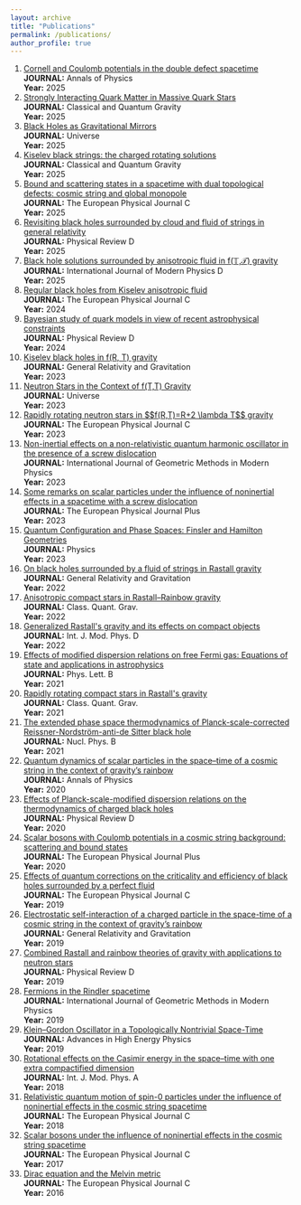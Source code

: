 ```yaml
---
layout: archive
title: "Publications"
permalink: /publications/
author_profile: true
---
```


<ol>
  <li><a href="https://doi.org/10.1016/j.aop.2025.170038" target="_blank">Cornell and Coulomb potentials in the double defect spacetime</a><br>
      <strong>JOURNAL:</strong> Annals of Physics<br>
      <strong>Year:</strong> 2025
  </li>
  <li><a href="https://doi.org/10.1088/1361-6382/ade192" target="_blank">Strongly Interacting Quark Matter in Massive Quark Stars</a><br>
      <strong>JOURNAL:</strong> Classical and Quantum Gravity<br>
      <strong>Year:</strong> 2025
  </li>
  <li><a href="https://doi.org/10.3390/universe11050152" target="_blank">Black Holes as Gravitational Mirrors</a><br>
      <strong>JOURNAL:</strong> Universe<br>
      <strong>Year:</strong> 2025
  </li>
  <li><a href="https://doi.org/10.1088/1361-6382/add078" target="_blank">Kiselev black strings: the charged rotating solutions</a><br>
      <strong>JOURNAL:</strong> Classical and Quantum Gravity<br>
      <strong>Year:</strong> 2025
  </li>
  <li><a href="https://doi.org/10.1140/epjc/s10052-025-14203-z" target="_blank">Bound and scattering states in a spacetime with dual topological defects: cosmic string and global monopole</a><br>
      <strong>JOURNAL:</strong> The European Physical Journal C<br>
      <strong>Year:</strong> 2025
  </li>
  <li><a href="https://doi.org/10.1103/PhysRevD.111.064032" target="_blank">Revisiting black holes surrounded by cloud and fluid of strings in general relativity</a><br>
      <strong>JOURNAL:</strong> Physical Review D<br>
      <strong>Year:</strong> 2025
  </li>
  <li><a href="https://doi.org/10.1142/S0218271824500718" target="_blank">Black hole solutions surrounded by anisotropic fluid in f(𝕋,𝒯) gravity</a><br>
      <strong>JOURNAL:</strong> International Journal of Modern Physics D<br>
      <strong>Year:</strong> 2025
  </li>
  <li><a href="https://doi.org/10.1140/epjc/s10052-024-13664-y" target="_blank">Regular black holes from Kiselev anisotropic fluid</a><br>
      <strong>JOURNAL:</strong> The European Physical Journal C<br>
      <strong>Year:</strong> 2024
  </li>
  <li><a href="https://doi.org/10.1103/PhysRevD.109.043054" target="_blank">Bayesian study of quark models in view of recent astrophysical constraints</a><br>
      <strong>JOURNAL:</strong> Physical Review D<br>
      <strong>Year:</strong> 2024
  </li>
  <li><a href="https://doi.org/10.1007/s10714-023-03138-z" target="_blank">Kiselev black holes in f(R, T) gravity</a><br>
      <strong>JOURNAL:</strong> General Relativity and Gravitation<br>
      <strong>Year:</strong> 2023
  </li>
  <li><a href="https://doi.org/10.3390/universe9060260" target="_blank">Neutron Stars in the Context of f(T,T) Gravity</a><br>
      <strong>JOURNAL:</strong> Universe<br>
      <strong>Year:</strong> 2023
  </li>
  <li><a href="https://doi.org/10.1140/epjc/s10052-023-11466-2" target="_blank">Rapidly rotating neutron stars in $$f(R,T)=R+2 \lambda T$$ gravity</a><br>
      <strong>JOURNAL:</strong> The European Physical Journal C<br>
      <strong>Year:</strong> 2023
  </li>
  <li><a href="https://doi.org/10.1142/S0219887823500676" target="_blank">Non-inertial effects on a non-relativistic quantum harmonic oscillator in the presence of a screw dislocation</a><br>
      <strong>JOURNAL:</strong> International Journal of Geometric Methods in Modern Physics<br>
      <strong>Year:</strong> 2023
  </li>
  <li><a href="https://doi.org/10.1140/epjp/s13360-023-03783-y" target="_blank">Some remarks on scalar particles under the influence of noninertial effects in a spacetime with a screw dislocation</a><br>
      <strong>JOURNAL:</strong> The European Physical Journal Plus<br>
      <strong>Year:</strong> 2023
  </li>
  <li><a href="https://doi.org/10.3390/physics5010008" target="_blank">Quantum Configuration and Phase Spaces: Finsler and Hamilton Geometries</a><br>
      <strong>JOURNAL:</strong> Physics<br>
      <strong>Year:</strong> 2023
  </li>
  <li><a href="https://doi.org/10.1007/s10714-022-02993-6" target="_blank">On black holes surrounded by a fluid of strings in Rastall gravity</a><br>
      <strong>JOURNAL:</strong> General Relativity and Gravitation<br>
      <strong>Year:</strong> 2022
  </li>
  <li><a href="https://doi.org/10.1088/1361-6382/ac5a13" target="_blank">Anisotropic compact stars in Rastall–Rainbow gravity</a><br>
      <strong>JOURNAL:</strong> Class. Quant. Grav.<br>
      <strong>Year:</strong> 2022
  </li>
  <li><a href="https://doi.org/10.1142/S0218271822500237" target="_blank">Generalized Rastall's gravity and its effects on compact objects</a><br>
      <strong>JOURNAL:</strong> Int. J. Mod. Phys. D<br>
      <strong>Year:</strong> 2022
  </li>
  <li><a href="https://doi.org/10.1016/j.physletb.2021.136684" target="_blank">Effects of modified dispersion relations on free Fermi gas: Equations of state and applications in astrophysics</a><br>
      <strong>JOURNAL:</strong> Phys. Lett. B<br>
      <strong>Year:</strong> 2021
  </li>
  <li><a href="https://doi.org/10.1088/1361-6382/ac129d" target="_blank">Rapidly rotating compact stars in Rastall's gravity</a><br>
      <strong>JOURNAL:</strong> Class. Quant. Grav.<br>
      <strong>Year:</strong> 2021
  </li>
  <li><a href="https://doi.org/10.1016/j.nuclphysb.2021.115568" target="_blank">The extended phase space thermodynamics of Planck-scale-corrected Reissner-Nordström-anti-de Sitter black hole</a><br>
      <strong>JOURNAL:</strong> Nucl. Phys. B<br>
      <strong>Year:</strong> 2021
  </li>
  <li><a href="https://doi.org/10.1016/j.aop.2020.168276" target="_blank">Quantum dynamics of scalar particles in the space–time of a cosmic string in the context of gravity’s rainbow</a><br>
      <strong>JOURNAL:</strong> Annals of Physics<br>
      <strong>Year:</strong> 2020
  </li>
  <li><a href="https://doi.org/10.1103/physrevd.101.084004" target="_blank">Effects of Planck-scale-modified dispersion relations on the thermodynamics of charged black holes</a><br>
      <strong>JOURNAL:</strong> Physical Review D<br>
      <strong>Year:</strong> 2020
  </li>
  <li><a href="https://doi.org/10.1140/epjp/s13360-019-00062-7" target="_blank">Scalar bosons with Coulomb potentials in a cosmic string background: scattering and bound states</a><br>
      <strong>JOURNAL:</strong> The European Physical Journal Plus<br>
      <strong>Year:</strong> 2020
  </li>
  <li><a href="https://doi.org/10.1140/epjc/s10052-019-7482-0" target="_blank">Effects of quantum corrections on the criticality and efficiency of black holes surrounded by a perfect fluid</a><br>
      <strong>JOURNAL:</strong> The European Physical Journal C<br>
      <strong>Year:</strong> 2019
  </li>
  <li><a href="https://doi.org/10.1007/s10714-019-2633-z" target="_blank">Electrostatic self-interaction of a charged particle in the space-time of a cosmic string in the context of gravity’s rainbow</a><br>
      <strong>JOURNAL:</strong> General Relativity and Gravitation<br>
      <strong>Year:</strong> 2019
  </li>
  <li><a href="https://doi.org/10.1103/physrevd.100.024043" target="_blank">Combined Rastall and rainbow theories of gravity with applications to neutron stars</a><br>
      <strong>JOURNAL:</strong> Physical Review D<br>
      <strong>Year:</strong> 2019
  </li>
  <li><a href="https://doi.org/10.1142/s0219887819501408" target="_blank">Fermions in the Rindler spacetime</a><br>
      <strong>JOURNAL:</strong> International Journal of Geometric Methods in Modern Physics<br>
      <strong>Year:</strong> 2019
  </li>
  <li><a href="https://doi.org/10.1155/2019/2729352" target="_blank">Klein–Gordon Oscillator in a Topologically Nontrivial Space-Time</a><br>
      <strong>JOURNAL:</strong> Advances in High Energy Physics<br>
      <strong>Year:</strong> 2019
  </li>
  <li><a href="#" target="_blank">Rotational effects on the Casimir energy in the space–time with one extra compactified dimension</a><br>
      <strong>JOURNAL:</strong> Int. J. Mod. Phys. A<br>
      <strong>Year:</strong> 2018
  </li>
  <li><a href="https://doi.org/10.1140/epjc/s10052-017-5476-3" target="_blank">Relativistic quantum motion of spin-0 particles under the influence of noninertial effects in the cosmic string spacetime</a><br>
      <strong>JOURNAL:</strong> The European Physical Journal C<br>
      <strong>Year:</strong> 2018
  </li>
  <li><a href="https://doi.org/10.1140/epjc/s10052-017-4732-x" target="_blank">Scalar bosons under the influence of noninertial effects in the cosmic
	string spacetime</a><br>
      <strong>JOURNAL:</strong> The European Physical Journal C<br>
      <strong>Year:</strong> 2017
  </li>
  <li><a href="https://doi.org/10.1140/epjc/s10052-016-4409-x" target="_blank">Dirac equation and the Melvin metric</a><br>
      <strong>JOURNAL:</strong> The European Physical Journal C<br>
      <strong>Year:</strong> 2016
  </li>
</ol>
